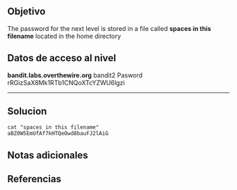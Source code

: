 ## Objetivo
The password for the next level is stored in a file called **spaces in this filename** located in the home directory
## Datos de acceso al nivel
**bandit.labs.overthewire.org**
bandit2
Pasword
rRGizSaX8Mk1RTb1CNQoXTcYZWU6lgzi
****** 
## Solucion
```
cat "spaces in this filename"  
aBZ0W5EmUfAf7kHTQeOwd8bauFJ2lAiG
```
## Notas adicionales 

## Referencias
